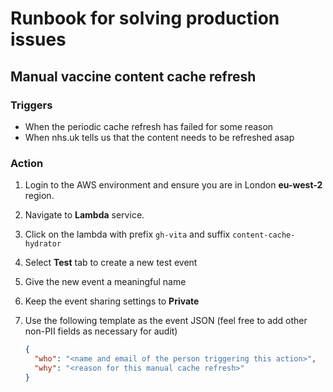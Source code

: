 # Runbook for solving production issues

## Manual vaccine content cache refresh

### Triggers

- When the periodic cache refresh has failed for some reason
- When nhs.uk tells us that the content needs to be refreshed asap

### Action

1. Login to the AWS environment and ensure you are in London **eu-west-2** region.
2. Navigate to **Lambda** service.
3. Click on the lambda with prefix `gh-vita` and suffix `content-cache-hydrator`
4. Select **Test** tab to create a new test event
5. Give the new event a  meaningful name
6. Keep the event sharing settings to **Private**
7. Use the following template as the event JSON (feel free to add other non-PII fields as necessary for audit)

    ```json
    {
      "who": "<name and email of the person triggering this action>",
      "why": "<reason for this manual cache refresh>"
    }
    ```
